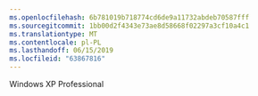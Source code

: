 ```yaml
---
ms.openlocfilehash: 6b781019b718774cd6de9a11732abdeb70587fff
ms.sourcegitcommit: 1bb00d2f4343e73ae8d58668f02297a3cf10a4c1
ms.translationtype: MT
ms.contentlocale: pl-PL
ms.lasthandoff: 06/15/2019
ms.locfileid: "63867816"
---
```

Windows XP Professional